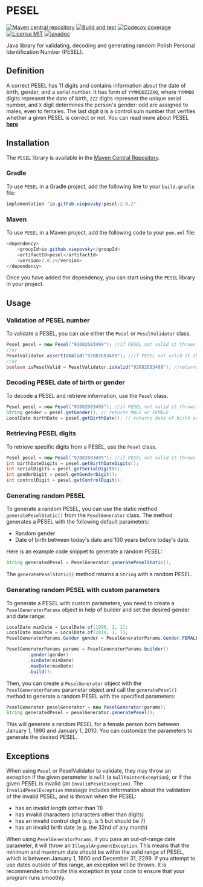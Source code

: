 # PESEL
[![Maven central repository](https://img.shields.io/maven-central/v/io.github.viepovsky/pesel?style=plastic&versionPrefix=2.0.2)](https://central.sonatype.com/artifact/io.github.viepovsky/pesel/2.0.2/overview)
[![Build and test](https://img.shields.io/github/actions/workflow/status/viepovsky/PESEL/gradle.yml?style=plastic)](https://github.com/viepovsky/PESEL/actions/workflows/gradle.yml)
[![Codecov coverage](https://img.shields.io/codecov/c/github/viepovsky/PESEL?style=plastic)](https://codecov.io/github/viepovsky/PESEL)
[![License MIT](https://img.shields.io/github/license/viepovsky/PESEL?style=plastic)](https://github.com/viepovsky/PESEL/blob/master/LICENSE)
[![javadoc](https://javadoc.io/badge2/io.github.viepovsky/pesel/javadoc.svg?style=plastic)](https://javadoc.io/doc/io.github.viepovsky/pesel)

Java library for validating, decoding and generating random Polish Personal Identification Number (PESEL).

## Definition

A correct PESEL has 11 digits and contains information about the date of birth, gender, and a serial number.
It has form of `YYMMDDZZZXQ`, where `YYMMDD` digits represent the date of birth, `ZZZ` digits represent the unique serial number,
and `X` digit determines the person's gender: odd are assigned to males, even to females.
The last digit `Q` is a control sum number that verifies whether a given PESEL is correct or not.
You can read more about PESEL [**here**](https://en.wikipedia.org/wiki/PESEL)


## Installation

The `PESEL` library is available in the [Maven Central Repository](https://central.sonatype.com/artifact/io.github.viepovsky/pesel/2.0.2/overview).

### Gradle

To use `PESEL` in a Gradle project, add the following line to your `build.gradle` file:

```java
implementation 'io.github.viepovsky:pesel:2.0.2'
```

### Maven

To use `PESEL` in a Maven project, add the following code to your `pom.xml` file:

```java
<dependency>
    <groupId>io.github.viepovsky</groupId>
    <artifactId>pesel</artifactId>
    <version>2.0.2</version>
</dependency>
```

Once you have added the dependency, you can start using the `PESEL` library in your project.

## Usage

### Validation of PESEL number

To validate a PESEL, you can use either the `Pesel` or `PeselValidator` class.

```java
Pesel pesel = new Pesel("92082683499"); //if PESEL not valid it throws unchecked InvalidPeselException
//or
PeselValidator.assertIsValid("92082683499"); //if PESEL not valid it throws unchecked InvalidPeselException
//or
boolean isPeselValid = PeselValidator.isValid("92082683499"); //returns true or false
```

### Decoding PESEL date of birth or gender

To decode a PESEL and retrieve information, use the `Pesel` class.

```java
Pesel pesel = new Pesel("92082683499"); //if PESEL not valid it throws unchecked InvalidPeselException
String gender = pesel.getGender(); // returns MALE or FEMALE
LocalDate birthDate = pesel.getBirthDate(); // returns date of birth as LocalDate object
```

### Retrieving PESEL digits

To retrieve specific digits from a PESEL, use the `Pesel` class.

```java
Pesel pesel = new Pesel("92082683499"); //if PESEL not valid it throws unchecked InvalidPeselException
int birthDateDigits = pesel.getBirthDateDigits();
int serialDigits = pesel.getSerialDigits();
int genderDigit = pesel.getGenderDigit();
int controlDigit = pesel.getControlDigit();
```

### Generating random PESEL

To generate a random PESEL, you can use the static method `generatePeselStatic()` from the `PeselGenerator` class. 
The method generates a PESEL with the following default parameters:
- Random gender
- Date of birth between today's date and 100 years before today's date.

Here is an example code snippet to generate a random PESEL:

```java
String generatedPesel = PeselGenerator.generatePeselStatic();
```
The `generatePeselStatic()` method returns a `String` with a random PESEL.

### Generating random PESEL with custom parameters

To generate a PESEL with custom parameters, you need to create a `PeselGeneratorParams` object in help of builder and set the desired gender and date range:

```java
LocalDate minDate = LocalDate.of(1990, 1, 1); 
LocalDate maxDate = LocalDate.of(2010, 1, 1);
PeselGeneratorParams.Gender gender = PeselGeneratorParams.Gender.FEMALE;

PeselGeneratorParams params = PeselGeneratorParams.builder()
        .gender(gender)
        .minDate(minDate)
        .maxDate(maxDate)
        .build();
```

Then, you can create a `PeselGenerator` object with the `PeselGeneratorParams` parameter object and call the `generatePesel()` method to generate a random PESEL with the specified parameters:

```java
PeselGenerator peselGenerator = new PeselGenerator(params);
String generatedPesel = peselGenerator.generatePesel();
```

This will generate a random PESEL for a female person born between January 1, 1990 and January 1, 2010. You can customize the parameters to generate the desired PESEL.

## Exceptions

When using `Pesel` or PeselValidator to validate, they may throw an exception if the given parameter is `null` (a `NullPointerException`), or if the given PESEL is invalid (an `InvalidPeselException`).
The `InvalidPeselException` message includes information about the validation of the invalid PESEL, and is thrown when the PESEL:
- has an invalid length (other than 11)
- has invalid characters (characters other than digits)
- has an invalid control digit (e.g. is 5 but should be 7)
- has an invalid birth date (e.g. the 32nd of any month)

When using `PeselGeneratorParams`, if you pass an out-of-range date parameter, it will throw an `IllegalArgumentException`.
This means that the minimum and maximum date should be within the valid range of PESEL, which is between January 1, 1800 and December 31, 2299. 
If you attempt to use dates outside of this range, an exception will be thrown. 
It is recommended to handle this exception in your code to ensure that your program runs smoothly.
